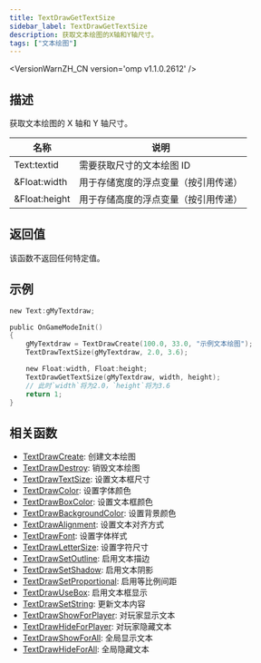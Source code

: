 ```yaml
---
title: TextDrawGetTextSize
sidebar_label: TextDrawGetTextSize
description: 获取文本绘图的X轴和Y轴尺寸。
tags: ["文本绘图"]
---
```


<VersionWarnZH_CN version='omp v1.1.0.2612' />

## 描述

获取文本绘图的 X 轴和 Y 轴尺寸。

| 名称          | 说明                                 |
| ------------- | ------------------------------------ |
| Text:textid   | 需要获取尺寸的文本绘图 ID            |
| &Float:width  | 用于存储宽度的浮点变量（按引用传递） |
| &Float:height | 用于存储高度的浮点变量（按引用传递） |

## 返回值

该函数不返回任何特定值。

## 示例

```c
new Text:gMyTextdraw;

public OnGameModeInit()
{
    gMyTextdraw = TextDrawCreate(100.0, 33.0, "示例文本绘图");
    TextDrawTextSize(gMyTextdraw, 2.0, 3.6);

    new Float:width, Float:height;
    TextDrawGetTextSize(gMyTextdraw, width, height);
    // 此时`width`将为2.0，`height`将为3.6
    return 1;
}
```

## 相关函数

- [TextDrawCreate](TextDrawCreate): 创建文本绘图
- [TextDrawDestroy](TextDrawDestroy): 销毁文本绘图
- [TextDrawTextSize](TextDrawTextSize): 设置文本框尺寸
- [TextDrawColor](TextDrawColor): 设置字体颜色
- [TextDrawBoxColor](TextDrawBoxColor): 设置文本框颜色
- [TextDrawBackgroundColor](TextDrawBackgroundColor): 设置背景颜色
- [TextDrawAlignment](TextDrawAlignment): 设置文本对齐方式
- [TextDrawFont](TextDrawFont): 设置字体样式
- [TextDrawLetterSize](TextDrawLetterSize): 设置字符尺寸
- [TextDrawSetOutline](TextDrawSetOutline): 启用文本描边
- [TextDrawSetShadow](TextDrawSetShadow): 启用文本阴影
- [TextDrawSetProportional](TextDrawSetProportional): 启用等比例间距
- [TextDrawUseBox](TextDrawUseBox): 启用文本框显示
- [TextDrawSetString](TextDrawSetString): 更新文本内容
- [TextDrawShowForPlayer](TextDrawShowForPlayer): 对玩家显示文本
- [TextDrawHideForPlayer](TextDrawHideForPlayer): 对玩家隐藏文本
- [TextDrawShowForAll](TextDrawShowForAll): 全局显示文本
- [TextDrawHideForAll](TextDrawHideForAll): 全局隐藏文本
